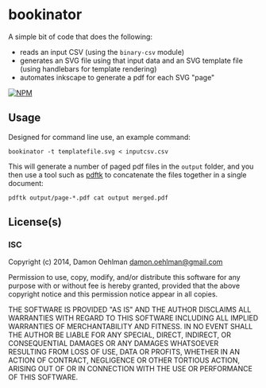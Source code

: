 # bookinator

A simple bit of code that does the following:

- reads an input CSV (using the `binary-csv` module)
- generates an SVG file using that input data and an SVG template
  file (using handlebars for template rendering)
- automates inkscape to generate a pdf for each SVG "page"


[![NPM](https://nodei.co/npm/bookinator.png)](https://nodei.co/npm/bookinator/)



## Usage

Designed for command line use, an example command:

```
bookinator -t templatefile.svg < inputcsv.csv
```

This will generate a number of paged pdf files in the `output` folder, and
you then use a tool such as
[pdftk](http://www.ubuntuhowtos.com/howtos/merge_pdf_files) to concatenate
the files together in a single document:

```
pdftk output/page-*.pdf cat output merged.pdf
```

## License(s)

### ISC

Copyright (c) 2014, Damon Oehlman <damon.oehlman@gmail.com>

Permission to use, copy, modify, and/or distribute this software for any
purpose with or without fee is hereby granted, provided that the above
copyright notice and this permission notice appear in all copies.

THE SOFTWARE IS PROVIDED "AS IS" AND THE AUTHOR DISCLAIMS ALL WARRANTIES WITH
REGARD TO THIS SOFTWARE INCLUDING ALL IMPLIED WARRANTIES OF MERCHANTABILITY
AND FITNESS. IN NO EVENT SHALL THE AUTHOR BE LIABLE FOR ANY SPECIAL, DIRECT,
INDIRECT, OR CONSEQUENTIAL DAMAGES OR ANY DAMAGES WHATSOEVER RESULTING FROM
LOSS OF USE, DATA OR PROFITS, WHETHER IN AN ACTION OF CONTRACT, NEGLIGENCE OR
OTHER TORTIOUS ACTION, ARISING OUT OF OR IN CONNECTION WITH THE USE OR
PERFORMANCE OF THIS SOFTWARE.
